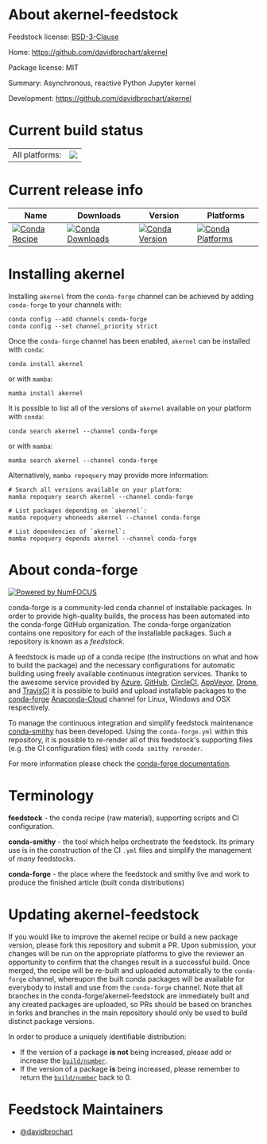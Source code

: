 About akernel-feedstock
=======================

Feedstock license: [BSD-3-Clause](https://github.com/conda-forge/akernel-feedstock/blob/main/LICENSE.txt)

Home: https://github.com/davidbrochart/akernel

Package license: MIT

Summary: Asynchronous, reactive Python Jupyter kernel

Development: https://github.com/davidbrochart/akernel

Current build status
====================


<table><tr><td>All platforms:</td>
    <td>
      <a href="https://dev.azure.com/conda-forge/feedstock-builds/_build/latest?definitionId=12831&branchName=main">
        <img src="https://dev.azure.com/conda-forge/feedstock-builds/_apis/build/status/akernel-feedstock?branchName=main">
      </a>
    </td>
  </tr>
</table>

Current release info
====================

| Name | Downloads | Version | Platforms |
| --- | --- | --- | --- |
| [![Conda Recipe](https://img.shields.io/badge/recipe-akernel-green.svg)](https://anaconda.org/conda-forge/akernel) | [![Conda Downloads](https://img.shields.io/conda/dn/conda-forge/akernel.svg)](https://anaconda.org/conda-forge/akernel) | [![Conda Version](https://img.shields.io/conda/vn/conda-forge/akernel.svg)](https://anaconda.org/conda-forge/akernel) | [![Conda Platforms](https://img.shields.io/conda/pn/conda-forge/akernel.svg)](https://anaconda.org/conda-forge/akernel) |

Installing akernel
==================

Installing `akernel` from the `conda-forge` channel can be achieved by adding `conda-forge` to your channels with:

```
conda config --add channels conda-forge
conda config --set channel_priority strict
```

Once the `conda-forge` channel has been enabled, `akernel` can be installed with `conda`:

```
conda install akernel
```

or with `mamba`:

```
mamba install akernel
```

It is possible to list all of the versions of `akernel` available on your platform with `conda`:

```
conda search akernel --channel conda-forge
```

or with `mamba`:

```
mamba search akernel --channel conda-forge
```

Alternatively, `mamba repoquery` may provide more information:

```
# Search all versions available on your platform:
mamba repoquery search akernel --channel conda-forge

# List packages depending on `akernel`:
mamba repoquery whoneeds akernel --channel conda-forge

# List dependencies of `akernel`:
mamba repoquery depends akernel --channel conda-forge
```


About conda-forge
=================

[![Powered by
NumFOCUS](https://img.shields.io/badge/powered%20by-NumFOCUS-orange.svg?style=flat&colorA=E1523D&colorB=007D8A)](https://numfocus.org)

conda-forge is a community-led conda channel of installable packages.
In order to provide high-quality builds, the process has been automated into the
conda-forge GitHub organization. The conda-forge organization contains one repository
for each of the installable packages. Such a repository is known as a *feedstock*.

A feedstock is made up of a conda recipe (the instructions on what and how to build
the package) and the necessary configurations for automatic building using freely
available continuous integration services. Thanks to the awesome service provided by
[Azure](https://azure.microsoft.com/en-us/services/devops/), [GitHub](https://github.com/),
[CircleCI](https://circleci.com/), [AppVeyor](https://www.appveyor.com/),
[Drone](https://cloud.drone.io/welcome), and [TravisCI](https://travis-ci.com/)
it is possible to build and upload installable packages to the
[conda-forge](https://anaconda.org/conda-forge) [Anaconda-Cloud](https://anaconda.org/)
channel for Linux, Windows and OSX respectively.

To manage the continuous integration and simplify feedstock maintenance
[conda-smithy](https://github.com/conda-forge/conda-smithy) has been developed.
Using the ``conda-forge.yml`` within this repository, it is possible to re-render all of
this feedstock's supporting files (e.g. the CI configuration files) with ``conda smithy rerender``.

For more information please check the [conda-forge documentation](https://conda-forge.org/docs/).

Terminology
===========

**feedstock** - the conda recipe (raw material), supporting scripts and CI configuration.

**conda-smithy** - the tool which helps orchestrate the feedstock.
                   Its primary use is in the construction of the CI ``.yml`` files
                   and simplify the management of *many* feedstocks.

**conda-forge** - the place where the feedstock and smithy live and work to
                  produce the finished article (built conda distributions)


Updating akernel-feedstock
==========================

If you would like to improve the akernel recipe or build a new
package version, please fork this repository and submit a PR. Upon submission,
your changes will be run on the appropriate platforms to give the reviewer an
opportunity to confirm that the changes result in a successful build. Once
merged, the recipe will be re-built and uploaded automatically to the
`conda-forge` channel, whereupon the built conda packages will be available for
everybody to install and use from the `conda-forge` channel.
Note that all branches in the conda-forge/akernel-feedstock are
immediately built and any created packages are uploaded, so PRs should be based
on branches in forks and branches in the main repository should only be used to
build distinct package versions.

In order to produce a uniquely identifiable distribution:
 * If the version of a package **is not** being increased, please add or increase
   the [``build/number``](https://docs.conda.io/projects/conda-build/en/latest/resources/define-metadata.html#build-number-and-string).
 * If the version of a package **is** being increased, please remember to return
   the [``build/number``](https://docs.conda.io/projects/conda-build/en/latest/resources/define-metadata.html#build-number-and-string)
   back to 0.

Feedstock Maintainers
=====================

* [@davidbrochart](https://github.com/davidbrochart/)

